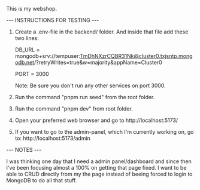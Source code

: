 This is my webshop.


--- INSTRUCTIONS FOR TESTING ---

1. Create a .env-file in the backend/ folder. And inside that file add these two lines:

   DB_URL = mongodb+srv://tempuser:TmDhNXzrCQBR31Nk@cluster0.txjsntp.mongodb.net/?retryWrites=true&w=majority&appName=Cluster0

   PORT = 3000

   Note: Be sure you don't run any other services on port 3000.

3. Run the command "pnpm run seed" from the root folder.

4. Run the command "pnpm dev" from root folder.

5. Open your preferred web browser and go to http://localhost:5173/

6. If you want to go to the admin-panel, which I'm currently working on, go to: http://localhost:5173/admin


--- NOTES ---

I was thinking one day that I need a admin panel/dashboard and since then I've been focusing almost a 100% on getting that page fixed. I want to
be able to CRUD directly from my the page instead of beeing forced to login to MongoDB to do all that stuff.
